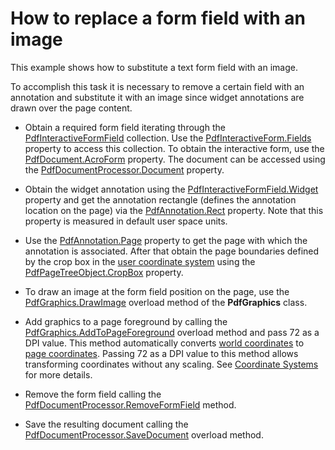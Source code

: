 # How to replace a form field with an image

This example shows how to substitute a text form field with an image.

To accomplish this task it is necessary to remove a certain field with an annotation and substitute it with an image since widget annotations are drawn over the page content.

-	Obtain a required form field iterating through the <a href="https://documentation.devexpress.com/CoreLibraries/DevExpress.Pdf.PdfInteractiveFormField.class">PdfInteractiveFormField</a> collection. Use the <a href="https://documentation.devexpress.com/CoreLibraries/DevExpress.Pdf.PdfInteractiveForm.Fields.property">PdfInteractiveForm.Fields</a>  property to access this collection. To obtain the interactive form, use the <a href="https://documentation.devexpress.com/CoreLibraries/DevExpress.Pdf.PdfDocument.AcroForm.property">PdfDocument.AcroForm</a> property. The document can be accessed using the <a href="https://documentation.devexpress.com/OfficeFileAPI/DevExpress.Pdf.PdfDocumentProcessor.Document.property">PdfDocumentProcessor.Document</a> property.

-	Obtain the widget annotation using the <a href="https://documentation.devexpress.com/CoreLibraries/DevExpress.Pdf.PdfInteractiveFormField.Widget.property">PdfInteractiveFormField.Widget</a> property and get the annotation rectangle (defines the annotation location on the page) via the <a href="https://documentation.devexpress.com/CoreLibraries/DevExpress.Pdf.PdfAnnotation.Rect.property">PdfAnnotation.Rect</a> property. Note that this property is measured in default user space units. 

-	Use the <a href="https://documentation.devexpress.com/CoreLibraries/DevExpress.Pdf.PdfAnnotation.Page.property">PdfAnnotation.Page</a>  property to get the page with which the annotation is associated. After that obtain the page boundaries defined by the crop box in the <a href="https://documentation.devexpress.com/OfficeFileAPI/120032/PDF-Document-API/Coordinate-Systems">user coordinate system</a> using the <a href="https://documentation.devexpress.com/CoreLibraries/DevExpress.Pdf.PdfPageTreeObject.CropBox.property">PdfPageTreeObject.CropBox</a> property. 
-	To draw an image at the form field position on the page, use the <a href="https://documentation.devexpress.com/CoreLibraries/DevExpress.Pdf.PdfGraphics.DrawImage.method(RvMF4Q)">PdfGraphics.DrawImage</a>  overload method of the **PdfGraphics** class.

-	Add graphics to a page foreground by calling the <a href="https://documentation.devexpress.com/CoreLibraries/DevExpress.Pdf.PdfGraphics.AddToPageForeground.overloads">PdfGraphics.AddToPageForeground</a> overload method and pass 72 as a DPI value. This method automatically converts <a href="https://documentation.devexpress.com/OfficeFileAPI/120032/PDF-Document-API/Coordinate-Systems">world coordinates</a> to <a href="https://documentation.devexpress.com/OfficeFileAPI/120032/PDF-Document-API/Coordinate-Systems">page coordinates</a>. Passing 72 as a DPI value to this method allows transforming coordinates without any scaling. See <a href="https://documentation.devexpress.com/OfficeFileAPI/120032/PDF-Document-API/Coordinate-Systems">Coordinate Systems</a> for more details. 
-	Remove the form field calling the <a href="https://documentation.devexpress.com/OfficeFileAPI/DevExpress.Pdf.PdfDocumentProcessor.RemoveFormField.method">PdfDocumentProcessor.RemoveFormField</a> method. 
-	Save the resulting document calling the <a href="https://documentation.devexpress.com/OfficeFileAPI/DevExpress.Pdf.PdfDocumentProcessor.SaveDocument.overloads">PdfDocumentProcessor.SaveDocument</a> overload method. 

<br/>


